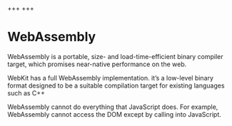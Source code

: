 +++
+++

# WebAssembly

WebAssembly is a portable, size- and load-time-efficient binary compiler target, which promises near-native performance on the web.

WebKit has a full WebAssembly implementation. it’s a low-level binary format designed to be a suitable compilation target for existing languages such as C++

WebAssembly cannot do everything that JavaScript does. For example, WebAssembly cannot access the DOM except by calling into JavaScript.

